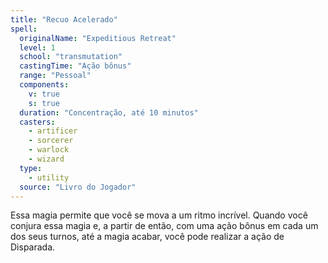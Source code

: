 ```yaml
---
title: "Recuo Acelerado"
spell:
  originalName: "Expeditious Retreat"
  level: 1
  school: "transmutation"
  castingTime: "Ação bônus"
  range: "Pessoal"
  components:
    v: true
    s: true
  duration: "Concentração, até 10 minutos"
  casters:
    - artificer
    - sorcerer
    - warlock
    - wizard
  type:
    - utility
  source: "Livro do Jogador"
---
```


Essa magia permite que você se mova a um ritmo incrível. Quando você conjura essa magia e, a partir de então, com uma ação bônus em cada um dos seus turnos, até a magia acabar, você pode realizar a ação de Disparada.
